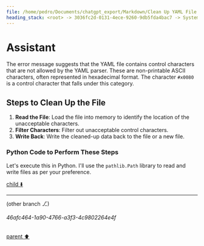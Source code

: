 ```yaml
---
file: /home/pedro/Documents/chatgpt_export/Markdown/Clean Up YAML File.md
heading_stack: <root> -> 3036fc2d-0131-4ece-9260-9db5fda4bac7 -> System -> c906f56e-5281-42ae-8f8c-e85f1623ae7e -> System -> aaa29a78-0bff-4967-a89c-a8299281843e -> User -> ef56f22f-19f1-42bd-a214-5b79de6e7c35 -> Assistant
---
```

# Assistant

The error message suggests that the YAML file contains control characters that are not allowed by the YAML parser. These are non-printable ASCII characters, often represented in hexadecimal format. The character `#x0080` is a control character that falls under this category.

## Steps to Clean Up the File

1. **Read the File**: Load the file into memory to identify the location of the unacceptable characters.
2. **Filter Characters**: Filter out unacceptable control characters.
3. **Write Back**: Write the cleaned-up data back to the file or a new file.

### Python Code to Perform These Steps

Let's execute this in Python. I'll use the `pathlib.Path` library to read and write files as per your preference.

[child ⬇️](#46afc464-1a90-4766-a3f3-4c9802264e4f)

---

(other branch ⎇)
###### 46afc464-1a90-4766-a3f3-4c9802264e4f
[parent ⬆️](#ef56f22f-19f1-42bd-a214-5b79de6e7c35)
